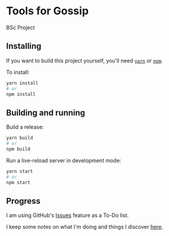 # Tools for Gossip

BSc Project

## Installing

If you want to build this project yourself, you'll need [`yarn`][1] or [`npm`][1].

To install:

```sh
yarn install
# or
npm install
```

## Building and running

Build a release:

```sh
yarn build
# or
npm build
```

Run a live-reload server in development mode:

```sh
yarn start
# or
npm start
```

## Progress

I am using GitHub's [Issues](https://github.com/RamonMeffert/tools-for-gossip/issues) feature as a To-Do list.

I keep some notes on what I'm doing and things I discover [here](./NOTES.md).

<!--Urls-->

[1]: https://yarnpkg.com/
[2]: https://www.npmjs.com/
